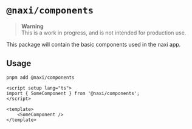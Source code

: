 # `@naxi/components`

> **Warning**\
> This is a work in progress, and is not intended for production use.

This package will contain the basic components used in the naxi app.

## Usage

```
pnpm add @naxi/components
```

```vue
<script setup lang="ts">
import { SomeComponent } from '@naxi/components';
</script>

<template>
	<SomeComponent />
</template>
```
